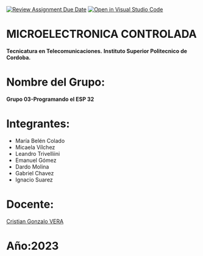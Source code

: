 [![Review Assignment Due Date](https://classroom.github.com/assets/deadline-readme-button-8d59dc4de5201274e310e4c54b9627a8934c3b88527886e3b421487c677d23eb.svg)](https://classroom.github.com/a/J_sTf_W8)
[![Open in Visual Studio Code](https://classroom.github.com/assets/open-in-vscode-c66648af7eb3fe8bc4f294546bfd86ef473780cde1dea487d3c4ff354943c9ae.svg)](https://classroom.github.com/online_ide?assignment_repo_id=10757190&assignment_repo_type=AssignmentRepo)

#  MICROELECTRONICA CONTROLADA
**Tecnicatura en Telecomunicaciones.**
**Instituto Superior Politecnico de Cordoba.**

# Nombre del Grupo:
**Grupo 03-Programando el ESP 32**

# Integrantes:

+ María Belén Colado
+ Micaela Vílchez
+ Leandro Trivelliini
+ Emanuel Gómez
+ Dardo Molina
+ Gabriel Chavez
+ Ignacio Suarez
 
 # Docente:

[Cristian Gonzalo VERA](https://github.com/Gona79)

# Año:2023
